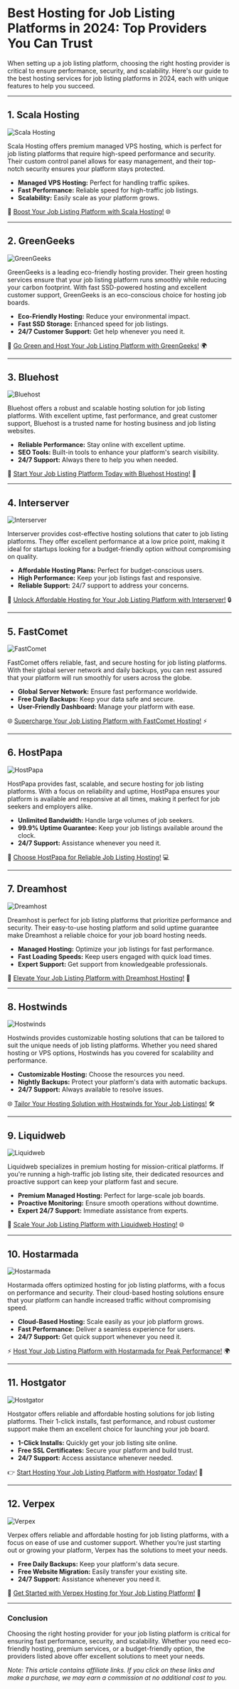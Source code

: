 # Best Hosting for Job Listing Platforms in 2024: Top Providers You Can Trust

When setting up a job listing platform, choosing the right hosting provider is critical to ensure performance, security, and scalability. Here's our guide to the best hosting services for job listing platforms in 2024, each with unique features to help you succeed.

---

## 1. Scala Hosting

![Scala Hosting](https://i.imgur.com/uJ5JIK3.png "Scala Web Hosting")

Scala Hosting offers premium managed VPS hosting, which is perfect for job listing platforms that require high-speed performance and security. Their custom control panel allows for easy management, and their top-notch security ensures your platform stays protected.

- **Managed VPS Hosting:** Perfect for handling traffic spikes.
- **Fast Performance:** Reliable speed for high-traffic job listings.
- **Scalability:** Easily scale as your platform grows.

🚀 [Boost Your Job Listing Platform with Scala Hosting!](https://snipitx.com/scala-jy) 🌐

---

## 2. GreenGeeks

![GreenGeeks](https://i.imgur.com/eEwuntu.jpg "GreenGeeks Hosting")

GreenGeeks is a leading eco-friendly hosting provider. Their green hosting services ensure that your job listing platform runs smoothly while reducing your carbon footprint. With fast SSD-powered hosting and excellent customer support, GreenGeeks is an eco-conscious choice for hosting job boards.

- **Eco-Friendly Hosting:** Reduce your environmental impact.
- **Fast SSD Storage:** Enhanced speed for job listings.
- **24/7 Customer Support:** Get help whenever you need it.

🌿 [Go Green and Host Your Job Listing Platform with GreenGeeks!](https://snipitx.com/greengeeks-jy) 🌍

---

## 3. Bluehost

![Bluehost](https://i.imgur.com/PasFF9E.jpeg "Bluehost Hosting")

Bluehost offers a robust and scalable hosting solution for job listing platforms. With excellent uptime, fast performance, and great customer support, Bluehost is a trusted name for hosting business and job listing websites.

- **Reliable Performance:** Stay online with excellent uptime.
- **SEO Tools:** Built-in tools to enhance your platform's search visibility.
- **24/7 Support:** Always there to help you when needed.

🚀 [Start Your Job Listing Platform Today with Bluehost Hosting!](https://snipitx.com/bluehost-jy) 💼

---

## 4. Interserver

![Interserver](https://i.imgur.com/OM5dOEW.jpeg "Interserver Hosting")

Interserver provides cost-effective hosting solutions that cater to job listing platforms. They offer excellent performance at a low price point, making it ideal for startups looking for a budget-friendly option without compromising on quality.

- **Affordable Hosting Plans:** Perfect for budget-conscious users.
- **High Performance:** Keep your job listings fast and responsive.
- **Reliable Support:** 24/7 support to address your concerns.

💸 [Unlock Affordable Hosting for Your Job Listing Platform with Interserver!](https://snipitx.com/interserver-jy) 🔒

---

## 5. FastComet

![FastComet](https://i.imgur.com/7qgXuWp.png "FastComet Hosting")

FastComet offers reliable, fast, and secure hosting for job listing platforms. With their global server network and daily backups, you can rest assured that your platform will run smoothly for users across the globe.

- **Global Server Network:** Ensure fast performance worldwide.
- **Free Daily Backups:** Keep your data safe and secure.
- **User-Friendly Dashboard:** Manage your platform with ease.

🌐 [Supercharge Your Job Listing Platform with FastComet Hosting!](https://snipitx.com/fastcomet-jy) ⚡

---

## 6. HostPapa

![HostPapa](https://i.imgur.com/ouDTkvl.jpeg "HostPapa Hosting")

HostPapa provides fast, scalable, and secure hosting for job listing platforms. With a focus on reliability and uptime, HostPapa ensures your platform is available and responsive at all times, making it perfect for job seekers and employers alike.

- **Unlimited Bandwidth:** Handle large volumes of job seekers.
- **99.9% Uptime Guarantee:** Keep your job listings available around the clock.
- **24/7 Support:** Assistance whenever you need it.

🌟 [Choose HostPapa for Reliable Job Listing Hosting!](https://snipitx.com/hostpapa-jy) 💻

---

## 7. Dreamhost

![Dreamhost](https://i.imgur.com/rXIg8ip.jpeg "Dreamhost Hosting")

Dreamhost is perfect for job listing platforms that prioritize performance and security. Their easy-to-use hosting platform and solid uptime guarantee make Dreamhost a reliable choice for your job board hosting needs.

- **Managed Hosting:** Optimize your job listings for fast performance.
- **Fast Loading Speeds:** Keep users engaged with quick load times.
- **Expert Support:** Get support from knowledgeable professionals.

💼 [Elevate Your Job Listing Platform with Dreamhost Hosting!](https://snipitx.com/dreamhost-jy) 🚀

---

## 8. Hostwinds

![Hostwinds](https://i.imgur.com/53aSNXx.jpeg "Hostwinds Hosting")

Hostwinds provides customizable hosting solutions that can be tailored to suit the unique needs of job listing platforms. Whether you need shared hosting or VPS options, Hostwinds has you covered for scalability and performance.

- **Customizable Hosting:** Choose the resources you need.
- **Nightly Backups:** Protect your platform's data with automatic backups.
- **24/7 Support:** Always available to resolve issues.

🌐 [Tailor Your Hosting Solution with Hostwinds for Your Job Listings!](https://snipitx.com/hostwinds-jy) 🛠️

---

## 9. Liquidweb

![Liquidweb](https://i.imgur.com/4IvT9SC.jpeg "Liquidweb Hosting")

Liquidweb specializes in premium hosting for mission-critical platforms. If you're running a high-traffic job listing site, their dedicated resources and proactive support can keep your platform fast and secure.

- **Premium Managed Hosting:** Perfect for large-scale job boards.
- **Proactive Monitoring:** Ensure smooth operations without downtime.
- **Expert 24/7 Support:** Immediate assistance from experts.

🚀 [Scale Your Job Listing Platform with Liquidweb Hosting!](https://snipitx.com/liquidweb-jy) 🌐

---

## 10. Hostarmada

![Hostarmada](https://i.imgur.com/KFbdf3o.jpeg "Hostarmada Hosting")

Hostarmada offers optimized hosting for job listing platforms, with a focus on performance and security. Their cloud-based hosting solutions ensure that your platform can handle increased traffic without compromising speed.

- **Cloud-Based Hosting:** Scale easily as your job platform grows.
- **Fast Performance:** Deliver a seamless experience for users.
- **24/7 Support:** Get quick support whenever you need it.

⚡ [Host Your Job Listing Platform with Hostarmada for Peak Performance!](https://snipitx.com/hostarmada-jy) 🌍

---

## 11. Hostgator

![Hostgator](https://i.imgur.com/BcVkH57.jpeg "Hostgator Hosting")

Hostgator offers reliable and affordable hosting solutions for job listing platforms. Their 1-click installs, fast performance, and robust customer support make them an excellent choice for launching your job board.

- **1-Click Installs:** Quickly get your job listing site online.
- **Free SSL Certificates:** Secure your platform and build trust.
- **24/7 Support:** Access assistance whenever needed.

👉 [Start Hosting Your Job Listing Platform with Hostgator Today!](https://snipitx.com/hostgator-jy) 🔐

---

## 12. Verpex

![Verpex](https://i.imgur.com/6x5LhiS.jpeg "Verpex Hosting")

Verpex offers reliable and affordable hosting for job listing platforms, with a focus on ease of use and customer support. Whether you’re just starting out or growing your platform, Verpex has the solutions to meet your needs.

- **Free Daily Backups:** Keep your platform's data secure.
- **Free Website Migration:** Easily transfer your existing site.
- **24/7 Support:** Assistance whenever you need it.

💼 [Get Started with Verpex Hosting for Your Job Listing Platform!](https://snipitx.com/verpex-jy) 🚀

---

### Conclusion

Choosing the right hosting provider for your job listing platform is critical for ensuring fast performance, security, and scalability. Whether you need eco-friendly hosting, premium services, or a budget-friendly option, the providers listed above offer excellent solutions to meet your needs.

*Note: This article contains affiliate links. If you click on these links and make a purchase, we may earn a commission at no additional cost to you.*
